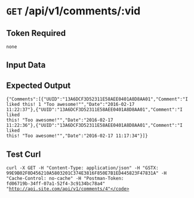 # <code>GET</code> /api/v1/comments/:vid

## Token Required
	none

## Input Data


## Expected Output

<code>{"Comments":[{"UUID":"13A6DCF3D52311E58AEE0401A8D8AA01","Comment":"I liked this! 1 \"Too awesome!\"","Date":"2016-02-17 11:22:37"},{"UUID":"13A6DCF3D52311E58AEE0401A8D8AA01","Comment":"I liked this! \"Too awesome!\"","Date":"2016-02-17 11:22:36"},{"UUID":"13A6DCF3D52311E58AEE0401A8D8AA01","Comment":"I liked this! \"Too awesome!\"","Date":"2016-02-17 11:17:34"}]}</code>

## Test Curl

<code>curl -X GET -H "Content-Type: application/json" -H "GSTX: 99E9B02F0D456210A5803201C374E3816F850E7B1ED445823F47831A" -H "Cache-Control: no-cache" -H "Postman-Token: fd06719b-34ff-07a1-52f4-3c9134bc78a4" "http://api.site.com/api/v1/comments/4"</code>